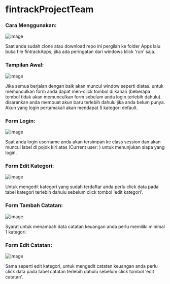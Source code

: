 # fintrackProjectTeam

### Cara Menggunakan:
![image](https://github.com/user-attachments/assets/a85bb7c8-5667-4777-b6e5-843787ad87f1)

Saat anda sudah clone atau download repo ini pergilah ke folder Apps lalu buka file fintrackApps, jika ada peringatan dari windows klick 'run' saja.

### Tampilan Awal: 
![image](https://github.com/user-attachments/assets/4d367c65-5d42-4477-8a84-e56319d69513)

Jika semua berjalan dengan baik akan muncul window seperti diatas. untuk memunculkan form anda dapat men-click tombol di kanan (beberapa tombol tidak akan memunculkan form sebelum anda login terlebih dahulu). disarankan anda membuat akun baru terlebih dahulu jika anda belum punya. Akun yang login pertamakali akan mendapat 5 kategori default.

### Form Login: 
![image](https://github.com/user-attachments/assets/005e33e9-e589-4637-97d7-a774eb0b32bf)

Saat anda login username anda akan tersimpan ke class session dan akan muncul label di pojok kiri atas (Current user: ) untuk menunjukan siapa yang login.

### Form Edit Kategori:
![image](https://github.com/user-attachments/assets/72d1592d-3ff4-46ac-a298-96a9f1290054)

Untuk mengedit kategori yang sudah terdaftar anda perlu click data pada tabel kategori terlebih dahulu sebelum click tombol 'edit kategori'.

### Form Tambah Catatan:
![image](https://github.com/user-attachments/assets/0ee1cb9b-c13a-45a5-beb7-52f83d09e20d)

Syarat untuk menambah data catatan keuangan anda perlu memiliki minimal 1 kategori.

### Form Edit Catatan:
![image](https://github.com/user-attachments/assets/e8ec4f3b-23b9-47d8-9592-7ba6c99f2328)

Sama seperti edit kategori, untuk mengedit catatan keuangan anda perlu click data pada tabel catatan terlebih dahulu sebelum click tombol 'edit catatan'.

